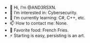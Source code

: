 - 👋 Hi, I’m @AND3RSXN.
- 👀 I’m interested in: Сybersecurity.
- 🌱 I’m currently learning: C#, C++, etc.
- 📫 How to contact me: None.
- 🍟 Favorite food: French Fries.
- ⚡ Starting is easy, persisting is an art.

<!---
AND3RSXN/AND3RSXN is a ✨ special ✨ repository because its `README.md` (this file) appears on your GitHub profile.
You can click the Preview link to take a look at your changes.
--->
